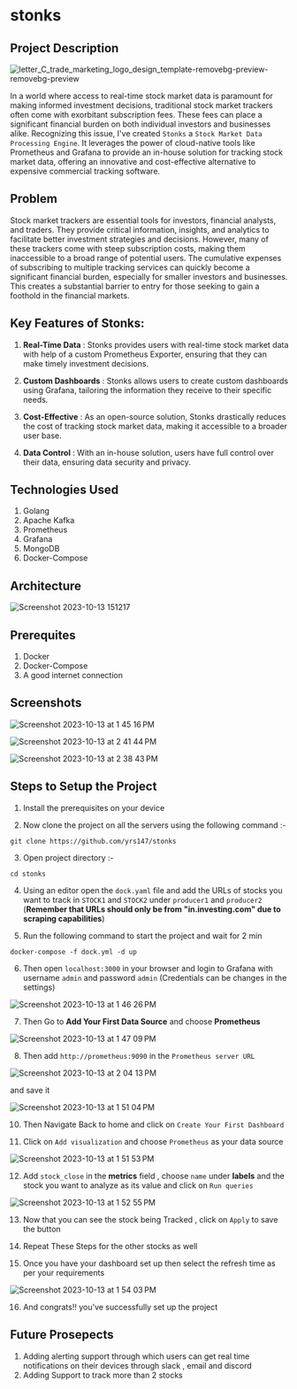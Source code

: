 # stonks

## Project Description
![letter_C_trade_marketing_logo_design_template-removebg-preview-removebg-preview](https://github.com/yrs147/stonks/assets/98258627/0f6ce072-963f-4237-863e-301e312d52a6)

In a world where access to real-time stock market data is paramount for making informed investment decisions, traditional stock market trackers often come with exorbitant subscription fees. These fees can place a significant financial burden on both individual investors and businesses alike. Recognizing this issue, I've created `Stonks`  a `Stock Market Data Processing Engine`. It leverages the power of cloud-native tools like Prometheus and Grafana to provide an in-house solution for tracking stock market data, offering an innovative and cost-effective alternative to expensive commercial tracking software.



## Problem 
Stock market trackers are essential tools for investors, financial analysts, and traders. They provide critical information, insights, and analytics to facilitate better investment strategies and decisions. However, many of these trackers come with steep subscription costs, making them inaccessible to a broad range of potential users. The cumulative expenses of subscribing to multiple tracking services can quickly become a significant financial burden, especially for smaller investors and businesses. This creates a substantial barrier to entry for those seeking to gain a foothold in the financial markets.






## Key Features of Stonks:

1. **Real-Time Data** : Stonks provides users with real-time stock market data with help of a custom Prometheus Exporter, ensuring that they can make timely investment decisions.

2. **Custom Dashboards** : Stonks allows users to create custom dashboards using Grafana, tailoring the information they receive to their specific needs.

3. **Cost-Effective** : As an open-source solution, Stonks drastically reduces the cost of tracking stock market data, making it accessible to a broader user base.

4. **Data Control** : With an in-house solution, users have full control over their data, ensuring data security and privacy.


## Technologies Used
1. Golang
2. Apache Kafka
3. Prometheus
4. Grafana
5. MongoDB
6. Docker-Compose

## Architecture

![Screenshot 2023-10-13 151217](https://github.com/yrs147/stonks/assets/98258627/f55e0932-d7e0-4467-94bd-801c4c394ca1)



## Prerequites

1. Docker
2. Docker-Compose
3. A good internet connection

## Screenshots

![Screenshot 2023-10-13 at 1 45 16 PM](https://github.com/yrs147/stonks/assets/98258627/7122c2e7-5181-498e-b846-ba748f93db0b)

![Screenshot 2023-10-13 at 2 41 44 PM](https://github.com/yrs147/stonks/assets/98258627/6f9efed8-b670-4e83-b4db-9e2b98455fa5)


![Screenshot 2023-10-13 at 2 38 43 PM](https://github.com/yrs147/stonks/assets/98258627/70bc539d-2aeb-4cfc-b4db-494cdcda1cb2)


## Steps to Setup the Project

1. Install the prerequisites on your device

2. Now clone the project on all the servers using the following command :- 
``` 
git clone https://github.com/yrs147/stonks
```

3. Open project directory :-
```
cd stonks
```

4. Using an editor open the `dock.yaml` file and add the URLs of stocks you want to track in `STOCK1` and `STOCK2` under `producer1` and `producer2` (**Remember that URLs should only be from "in.investing.com" due to scraping capabilities**)

5. Run the following command to start the project and wait for 2 min 
```
docker-compose -f dock.yml -d up
```
6. Then open `localhost:3000` in your browser and login to Grafana with username `admin` and password `admin` (Credentials can be changes in the settings)

![Screenshot 2023-10-13 at 1 46 26 PM](https://github.com/yrs147/stonks/assets/98258627/6628fb06-a5a4-4d0b-b98f-6dd8d4e6c7bf)

7. Then Go to **Add Your First Data Source** and choose **Prometheus**

![Screenshot 2023-10-13 at 1 47 09 PM](https://github.com/yrs147/stonks/assets/98258627/8133061a-e875-4bdc-b257-97dafef70eec)

8. Then add `http://prometheus:9090` in the `Prometheus server URL` 

![Screenshot 2023-10-13 at 2 04 13 PM](https://github.com/yrs147/stonks/assets/98258627/6477192c-e88e-4f96-8047-66a5125d6a7e)

and save it

![Screenshot 2023-10-13 at 1 51 04 PM](https://github.com/yrs147/stonks/assets/98258627/bf8ccc55-059e-4020-aa77-dae230cacb27)

10. Then Navigate Back to home and click on `Create Your First Dashboard`

11. Click on `Add visualization` and choose `Prometheus` as your data source

![Screenshot 2023-10-13 at 1 51 53 PM](https://github.com/yrs147/stonks/assets/98258627/a2ae293e-e6ba-4b4b-9de7-734c324f118e)

12.  Add `stock_close` in the **metrics** field , choose `name` under **labels** and the stock you want to analyze as its value and click on `Run queries`

![Screenshot 2023-10-13 at 1 52 55 PM](https://github.com/yrs147/stonks/assets/98258627/f9d80a70-3e21-41c6-9cb1-108900aa882f)

13.  Now that you can see the stock being Tracked , click on `Apply` to save the button

14.  Repeat These Steps for the other stocks as well

15.  Once you have your dashboard set up then select the refresh time as per your requirements

![Screenshot 2023-10-13 at 1 54 03 PM](https://github.com/yrs147/stonks/assets/98258627/ee7afa6d-ffb8-40e2-8f39-52edefcb8363)

16.  And congrats!! you've successfully set up the project

## Future Prosepects 

1. Adding alerting support through which users can get real time notifications on their devices through slack , email and discord
2. Adding Support to track more than 2 stocks
    
 

